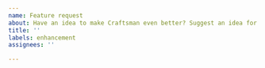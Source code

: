 ```yaml
---
name: Feature request
about: Have an idea to make Craftsman even better? Suggest an idea for this project
title: ''
labels: enhancement
assignees: ''

---
```


<!-- What problem are you trying to solve? -->



<!-- Describe the solution you'd like -->
